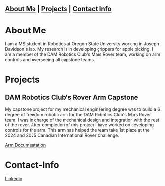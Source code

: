 ## [About Me](#About-Me) | [Projects](#Projects) | [Contact Info](#Contact-Info)

# About Me
I am a MS student in Robotics at Oregon State University working in Joseph Davidson's lab. My research is in developing grippers for apple picking. I am a member of the DAM Robotics Club's Mars Rover team, working on arm controls and overseeing all capstone teams. 

# Projects
## DAM Robotics Club's Rover Arm Capstone
My capstone project for my mechanical engineering degree was to build a 6 degree of freedom robotic arm for the DAM Robotics Club's Mars Rover team. I was in charge of the mechanical design and integration with the rest of the rover. After completion of this project I have worked on developing controls for the arm. This arm has helped the team take 1st place at the 2024 and 2025 Canadian International Rover Challenge. 

[Arm Documentation](https://docs.google.com/document/d/13uRC1JOV667TKkACFqtS4sCZ-jNgLG6Qm5oc5GuypL4/edit?usp=sharing)

# Contact-Info
[Linkedin](https://www.linkedin.com/in/jared-northrop/)
